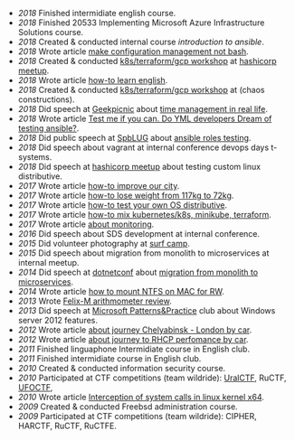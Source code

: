 * *2018* Finished intermidiate english course.
* *2018* Finished 20533 Implementing Microsoft Azure Infrastructure Solutions course.
* *2018* Created & conducted internal course _introduction to ansible_.
* *2018* Wrote article [make configuration management not bash](http://www.goncharov.xyz/it/make-cm-not-bash.html).
* *2018* Created & conducted [k8s/terraform/gcp workshop](https://cloud.mail.ru/public/EEkM/jthv4Bv6d) at [hashicorp meetup](https://www.meetup.com/St-Petersburg-Russia-HashiCorp-User-Group/events/253644141/).
* *2018* Wrote article [how-to learn english](http://www.goncharov.xyz/life/how-to-english.html).
* *2018* Created & conducted [k8s/terraform/gcp workshop](https://cloud.mail.ru/public/gNZx/GqqMTbB61) at [](https://chaosconstructions.ru/)(chaos constructions).
* *2018* Did speech at [Geekpicnic](https://vk.com/geekpicnicspb2018) about [time management in real life](https://cloud.mail.ru/public/3c18/Uzx3QtU7X).
* *2018* Wrote article [Test me if you can. Do YML developers Dream of testing ansible?](http://www.goncharov.xyz/it/test-ansible-roles-via-testkitchen-inside-hyperv.html).
* *2018* Did public speech at [SpbLUG](http://spblug.org/) about [ansible roles testing](https://cloud.mail.ru/public/2Rc8/EywUuHHp2).
* *2018* Did speech about vagrant at internal conference devops days t-systems.
* *2018* Did speech at [hashicorp meetup](https://www.meetup.com/St-Petersburg-Russia-HashiCorp-User-Group/events/247154437/) about testing custom linux distributive.
* *2017* Wrote article [how-to improve our city](http://www.goncharov.xyz/life/how-to-improve-your-town.html).
* *2017* Wrote article [how-to lose weight from 117kg to 72kg](http://www.goncharov.xyz/life/how-to-lose-weight.html).
* *2017* Wrote article [how-to test your own OS distributive](https://habr.com/post/342216/).
* *2017* Wrote article [how-to mix kubernetes/k8s, minikube, terraform](https://habr.com/post/340884/).
* *2017* Wrote article [about monitoring](https://habr.com/post/339330/).
* *2016* Did speech about SDS development at internal conference.
* *2015* Did volunteer photography at [surf camp](https://vk.com/aloha74).
* *2015* Did speech about migration from monolith to microservices at internal meetup.
* *2014* Did speech at [dotnetconf](http://dotnetconf.ru/materialy/monitoringandalerting) about [migration from monolith to microservices](https://cloud.mail.ru/public/AQgP/pJKNrcbp2).
* *2014* Wrote article [how to mount NTFS on MAC for RW](https://habr.com/post/246517/).
* *2013* Wrote [Felix-M arithmometer review](https://habr.com/post/169629/).
* *2013* Did speech at [Microsoft Patterns&Practice](http://ineta.ru/MPPC/Meeting/2013-03-20-18-30) club about Windows server 2012 features.
* *2012* Wrote article [about journey Chelyabinsk - London by car](http://autokadabra.ru/shouts/53220).
* *2012* Wrote article [about journey to RHCP perfomance by car](http://autokadabra.ru/shouts/51038).
* *2011* Finished linguaphone Intermidiate course in English club.
* *2011* Finished intermidiate course in English club.
* *2010* Created & conducted information security course.
* *2010* Participated at CTF competitions (team wildride): [UralCTF](assets/2010_ructf.jpg), RuCTF, [UFOCTF](assets/2010_ufoctf.jpg),
* *2010* Wrote article [Interception of system calls in linux kernel x64](https://habr.com/post/110369/).
* *2009* Created & conducted Freebsd administration course.
* *2009* Participated at CTF competitions (team wildride): CIPHER, HARCTF, RuCTF, RuCTFE.
